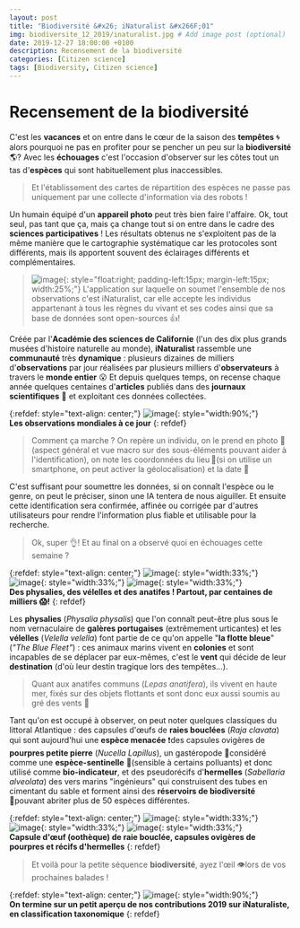 ```yaml
---
layout: post
title: "Biodiversité &#x26; iNaturalist &#x266F;01"
img: biodiversite_12_2019/inaturalist.jpg # Add image post (optional)
date: 2019-12-27 18:00:00 +0100
description: Recensement de la biodiversité
categories: [Citizen science]
tags: [Biodiversity, Citizen science]
--- 
```



# Recensement de la biodiversité


C'est les **vacances** et on entre dans le c&oelig;ur de la saison des **tempêtes** 🌀alors pourquoi ne pas en profiter pour se pencher un peu sur la **biodiversité** 🌎? Avec les **échouages** c'est l'occasion d'observer sur les côtes tout un tas d'**espèces** qui sont habituellement plus inaccessibles. 

> Et l'établissement des cartes de répartition des espèces ne passe pas uniquement par une collecte d'information via des robots ! 

Un humain équipé d'un **appareil photo** peut très bien faire l'affaire. Ok, tout seul, pas tant que ça, mais ça change tout si on entre dans le cadre des **sciences participatives** ! Les résultats obtenus ne s'exploitent pas de la même manière que le cartographie systématique car les protocoles sont différents, mais ils apportent souvent des éclairages différents et complémentaires. 


> ![image](/assets/img/biodiversite_12_2019/inaturalist_logo.jpg){: style="float:right; padding-left:15px; margin-left:15px; width:25%;"} L'application sur laquelle on soumet l'ensemble de nos observations c'est iNaturalist, car elle accepte les individus appartenant à tous les règnes du vivant et ses codes ainsi que sa base de données sont open-sources 👍!    

Créée par l'**Académie des sciences de Californie** (l'un des dix plus grands musées d'histoire naturelle au monde), **iNaturalist** rassemble une **communauté** très **dynamique** : plusieurs dizaines de milliers d'**observations** par jour réalisées par plusieurs milliers d'**observateurs** à travers le **monde entier** 😮 Et depuis quelques temps, on recense chaque année quelques centaines d'**articles** publiés dans des **journaux scientifiques** 📖 et exploitant ces données collectées. 

{:refdef: style="text-align: center;"}
![image](/assets/img/biodiversite_12_2019/inaturalist_world_data.jpg){: style="width:90%;"}<br/>
**Les observations mondiales à ce jour**
{: refdef}


> Comment ça marche ? On repère un individu, on le prend en photo 📸(aspect général et vue macro sur des sous-éléments pouvant aider à l'identification), on note les coordonnées du lieu&#8239;📍(si on utilise un smartphone, on peut activer la géolocalisation) et la date 📅 

C'est suffisant pour soumettre les données, si on connaît l'espèce ou le genre, on peut le préciser, sinon une IA tentera de nous aiguiller. Et ensuite cette identification sera confirmée, affinée ou corrigée par d'autres utilisateurs pour rendre l'information plus fiable et utilisable pour la recherche. 

> Ok, super 👌! Et au final on a observé quoi en échouages cette semaine ? 


{:refdef: style="text-align: center;"}
![image](/assets/img/biodiversite_12_2019/physalie.jpg){: style="width:33%;"}
![image](/assets/img/biodiversite_12_2019/velelle.jpg){: style="width:33%;"}
![image](/assets/img/biodiversite_12_2019/anatifes.jpg){: style="width:33%;"}<br/>
**Des physalies, des vélelles et des anatifes ! Partout, par centaines de milliers 😱!**
{: refdef}

Les **physalies** (<em>Physalia physalis</em>) que l'on connaît peut-être plus sous le nom vernaculaire de **galères portugaises** (extrêmement urticantes) et les **vélelles** (<em>Velella velella</em>) font partie de ce qu'on appelle "**la flotte bleue**" (<em>"The Blue Fleet"</em>) : ces animaux marins vivent en **colonies** et sont incapables de se déplacer par eux-mêmes, c'est le **vent** qui décide de leur **destination** (d'où leur destin tragique lors des tempêtes...).  

> Quant aux anatifes communs (<em>Lepas anatifera</em>), ils vivent en haute mer, fixés sur des objets flottants et sont donc eux aussi soumis au gré des vents 💨

Tant qu'on est occupé à observer, on peut noter quelques classiques du littoral Atlantique : des capsules d'&#x153;ufs de **raies bouclées** (<em>Raja clavata</em>) qui sont aujourd'hui une **espèce menacée** ❗️des capsules ovigères de **pourpres petite pierre** (<em>Nucella Lapillus</em>), un gastéropode 🐚considéré comme une **espèce-sentinelle** 🚩(sensible à certains polluants) et donc utilisé comme **bio-indicateur**, et des pseudorécifs d'**hermelles** (<em>Sabellaria alveolata</em>) des vers marins "ingénieurs" qui construisent des tubes en cimentant du sable et forment ainsi des **réservoirs de biodiversité** 🔵pouvant abriter plus de 50 espèces différentes.  


{:refdef: style="text-align: center;"}
![image](/assets/img/biodiversite_12_2019/raie.jpg){: style="width:33%;"}
![image](/assets/img/biodiversite_12_2019/pourpre.jpg){: style="width:33%;"}
![image](/assets/img/biodiversite_12_2019/hermelles.jpg){: style="width:33%;"}<br/>
**Capsule d'&#x153;uf (oothèque) de raie bouclée, capsules ovigères de pourpres et récifs d'hermelles**
{: refdef}


> Et voilà pour la petite séquence **biodiversité**, ayez l'&#x153;il 👁lors de vos prochaines balades !


{:refdef: style="text-align: center;"}
![image](/assets/img/biodiversite_12_2019/inaturalist_our_data.jpg){: style="width:90%;"}<br/>
**On termine sur un petit aperçu de nos contributions 2019 sur iNaturaliste, en classification taxonomique**
{: refdef}








